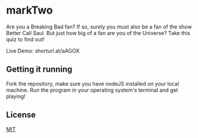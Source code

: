 # markTwo

Are you a Breaking Bad fan? If so, surely you must also be a fan of the show Better Call Saul. But just how big of a fan are you of the Universe? Take this quiz to find out!

Live Demo: shorturl.at/aAGOX

## Getting it running

Fork the repository, make sure you have nodeJS installed on your local machine. Run the program in your operating system's terminal and get playing!

## License
[MIT](https://choosealicense.com/licenses/mit/)

